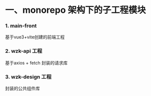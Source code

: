 # 一、monorepo 架构下的子工程模块


### 1. main-front

基于vue3+vite创建的前端工程

### 2. wzk-api 工程

基于axios + fetch 封装的请求库

### 3. wzk-design 工程

封装的公共组件库